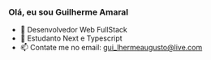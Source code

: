 ### Olá, eu sou Guilherme Amaral

- 🔭 Desenvolvedor Web FullStack
- 🌱 Estudanto Next e Typescript
- 📫 Contate me no email: gui_lhermeaugusto@live.com


